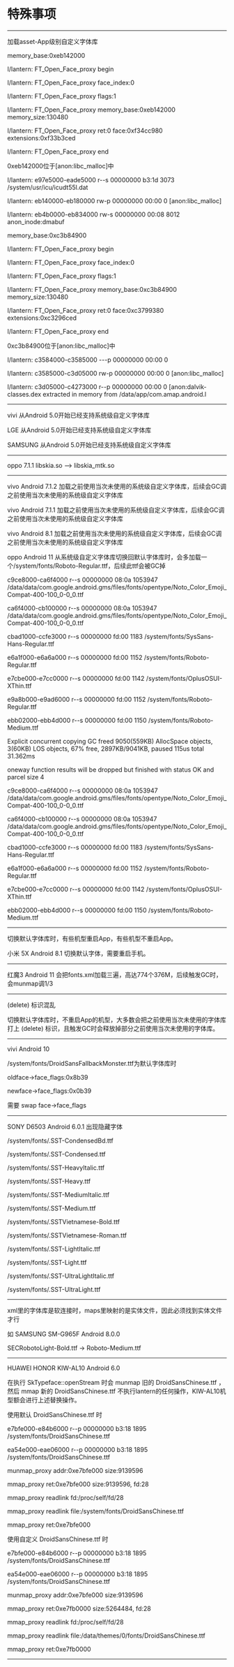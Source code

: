 # 特殊事项

****************************************************************************************************

加载asset-App级别自定义字体库

memory_base:0xeb142000

I/lantern: FT_Open_Face_proxy begin

I/lantern: FT_Open_Face_proxy face_index:0

I/lantern: FT_Open_Face_proxy flags:1

I/lantern: FT_Open_Face_proxy memory_base:0xeb142000 memory_size:130480

I/lantern: FT_Open_Face_proxy ret:0 face:0xf34cc980 extensions:0xf33b3ced

I/lantern: FT_Open_Face_proxy end

0xeb142000位于[anon:libc_malloc]中

I/lantern: e97e5000-eade5000 r--s 00000000 b3:1d 3073                               /system/usr/icu/icudt55l.dat

I/lantern: eb140000-eb180000 rw-p 00000000 00:00 0                                  [anon:libc_malloc]

I/lantern: eb4b0000-eb834000 rw-s 00000000 00:08 8012                               anon_inode:dmabuf

memory_base:0xc3b84900

I/lantern: FT_Open_Face_proxy begin

I/lantern: FT_Open_Face_proxy face_index:0

I/lantern: FT_Open_Face_proxy flags:1

I/lantern: FT_Open_Face_proxy memory_base:0xc3b84900 memory_size:130480

I/lantern: FT_Open_Face_proxy ret:0 face:0xc3799380 extensions:0xc3296ced

I/lantern: FT_Open_Face_proxy end

0xc3b84900位于[anon:libc_malloc]中

I/lantern: c3584000-c3585000 ---p 00000000 00:00 0

I/lantern: c3585000-c3d05000 rw-p 00000000 00:00 0                                  [anon:libc_malloc]

I/lantern: c3d05000-c4273000 r--p 00000000 00:00 0                                  [anon:dalvik-classes.dex extracted in memory from /data/app/com.amap.android.l

****************************************************************************************************

vivi 从Android 5.0开始已经支持系统级自定义字体库

LGE 从Android 5.0开始已经支持系统级自定义字体库

SAMSUNG 从Android 5.0开始已经支持系统级自定义字体库

****************************************************************************************************

oppo 7.1.1 libskia.so --> libskia_mtk.so

****************************************************************************************************
vivo Android 7.1.2 加载之前使用当次未使用的系统级自定义字体库，后续会GC调之前使用当次未使用的系统级自定义字体库

vivo Android 7.1.1 加载之前使用当次未使用的系统级自定义字体库，后续会GC调之前使用当次未使用的系统级自定义字体库

vivo Android 8.1 加载之前使用当次未使用的系统级自定义字体库，后续会GC调之前使用当次未使用的系统级自定义字体库

oppo Android 11 从系统级自定义字体库切换回默认字体库时，会多加载一个/system/fonts/Roboto-Regular.ttf，后续此ttf会被GC掉

c9ce8000-ca6f4000 r--s 00000000 08:0a 1053947                            /data/data/com.google.android.gms/files/fonts/opentype/Noto_Color_Emoji_Compat-400-100_0-0_0.ttf

ca6f4000-cb100000 r--s 00000000 08:0a 1053947                            /data/data/com.google.android.gms/files/fonts/opentype/Noto_Color_Emoji_Compat-400-100_0-0_0.ttf

cbad1000-ccfe3000 r--s 00000000 fd:00 1183                               /system/fonts/SysSans-Hans-Regular.ttf

e6a1f000-e6a6a000 r--s 00000000 fd:00 1152                               /system/fonts/Roboto-Regular.ttf

e7cbe000-e7cc0000 r--s 00000000 fd:00 1142                               /system/fonts/OplusOSUI-XThin.ttf

e9a8b000-e9ad6000 r--s 00000000 fd:00 1152                               /system/fonts/Roboto-Regular.ttf

ebb02000-ebb4d000 r--s 00000000 fd:00 1150                               /system/fonts/Roboto-Medium.ttf

Explicit concurrent copying GC freed 9050(559KB) AllocSpace objects, 3(60KB) LOS objects, 67% free, 2897KB/9041KB, paused 115us total 31.362ms

oneway function results will be dropped but finished with status OK and parcel size 4

c9ce8000-ca6f4000 r--s 00000000 08:0a 1053947                            /data/data/com.google.android.gms/files/fonts/opentype/Noto_Color_Emoji_Compat-400-100_0-0_0.ttf

ca6f4000-cb100000 r--s 00000000 08:0a 1053947                            /data/data/com.google.android.gms/files/fonts/opentype/Noto_Color_Emoji_Compat-400-100_0-0_0.ttf

cbad1000-ccfe3000 r--s 00000000 fd:00 1183                               /system/fonts/SysSans-Hans-Regular.ttf

e6a1f000-e6a6a000 r--s 00000000 fd:00 1152                               /system/fonts/Roboto-Regular.ttf

e7cbe000-e7cc0000 r--s 00000000 fd:00 1142                               /system/fonts/OplusOSUI-XThin.ttf

ebb02000-ebb4d000 r--s 00000000 fd:00 1150                               /system/fonts/Roboto-Medium.ttf

****************************************************************************************************

切换默认字体库时，有些机型重启App，有些机型不重启App。

小米 5X Android 8.1 切换默认字体，需要重启手机。

****************************************************************************************************

红魔3 Android 11 会把fonts.xml加载三遍，高达774个376M，后续触发GC时，会munmap调1/3

****************************************************************************************************

(delete) 标识混乱

切换默认字体库时，不重启App的机型，大多数会把之前使用当次未使用的字体库打上 (delete) 标识，且触发GC时会释放掉部分之前使用当次未使用的字体库。

****************************************************************************************************

vivi Android 10 

/system/fonts/DroidSansFallbackMonster.ttf为默认字体库时

oldface->face_flags:0x8b39

newface->face_flags:0x0b39

需要 swap face->face_flags

****************************************************************************************************

SONY D6503 Android 6.0.1 出现隐藏字体

/system/fonts/.SST-CondensedBd.ttf

/system/fonts/.SST-Condensed.ttf

/system/fonts/.SST-HeavyItalic.ttf

/system/fonts/.SST-Heavy.ttf

/system/fonts/.SST-MediumItalic.ttf

/system/fonts/.SST-Medium.ttf

/system/fonts/.SSTVietnamese-Bold.ttf

/system/fonts/.SSTVietnamese-Roman.ttf

/system/fonts/.SST-LightItalic.ttf

/system/fonts/.SST-Light.ttf

/system/fonts/.SST-UltraLightItalic.ttf

/system/fonts/.SST-UltraLight.ttf

****************************************************************************************************

xml里的字体库是软连接时，maps里映射的是实体文件，因此必须找到实体文件才行

如 SAMSUNG SM-G965F Android 8.0.0

SECRobotoLight-Bold.ttf -> Roboto-Medium.ttf

****************************************************************************************************

HUAWEI HONOR KIW-AL10  Android 6.0

在执行 SkTypeface::openStream 时会 munmap 旧的 DroidSansChinese.ttf ，然后 mmap 新的 DroidSansChinese.ttf
不执行lantern的任何操作，KIW-AL10机型额会进行上述替换操作。

使用默认 DroidSansChinese.ttf 时

e7bfe000-e84b6000 r--p 00000000 b3:18 1895 /system/fonts/DroidSansChinese.ttf

ea54e000-eae06000 r--p 00000000 b3:18 1895 /system/fonts/DroidSansChinese.ttf

munmap_proxy addr:0xe7bfe000 size:9139596

mmap_proxy ret:0xe7bfe000 size:9139596, fd:28

mmap_proxy readlink fd:/proc/self/fd/28

mmap_proxy readlink file:/system/fonts/DroidSansChinese.ttf

mmap_proxy ret:0xe7bfe000

使用自定义 DroidSansChinese.ttf 时

e7bfe000-e84b6000 r--p 00000000 b3:18 1895 /system/fonts/DroidSansChinese.ttf

ea54e000-eae06000 r--p 00000000 b3:18 1895 /system/fonts/DroidSansChinese.ttf

munmap_proxy addr:0xe7bfe000 size:9139596

mmap_proxy ret:0xe7fb0000 size:5264484, fd:28

mmap_proxy readlink fd:/proc/self/fd/28

mmap_proxy readlink file:/data/themes/0/fonts/DroidSansChinese.ttf

mmap_proxy ret:0xe7fb0000

****************************************************************************************************